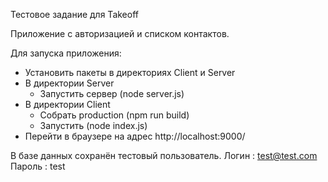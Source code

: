 Тестовое задание для Takeoff

Приложение с авторизацией и списком контактов.

Для запуска приложения:
- Установить пакеты в директориях Client и Server
- В директории Server
    - Запустить сервер (node server.js)
- В директории Client
    - Собрать production (npm run build)
    - Запустить (node index.js)
- Перейти в браузере на адрес http://localhost:9000/

В базе данных сохранён тестовый пользователь.
Логин : test@test.com
Пароль : test